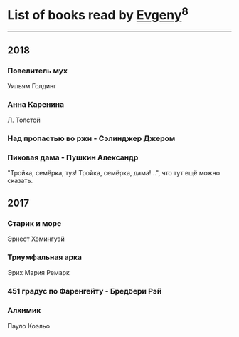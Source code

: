 # List of books read by [Evgeny](https://plus.google.com/105112991095828409681)<sup>8</sup>
---

## 2018

### Повелитель мух
Уильям Голдинг


### Анна Каренина
Л. Толстой


### Над пропастью во ржи - Сэлинджер Джером


### Пиковая дама - Пушкин Александр
"Тройка, семёрка, туз! Тройка, семёрка, дама!...", что тут ещё можно сказать.



## 2017

### Старик и море
Эрнест Хэмингуэй


### Триумфальная арка
Эрих Мария Ремарк


### 451 градус по Фаренгейту - Бредбери Рэй


### Алхимик
Пауло Коэльо



